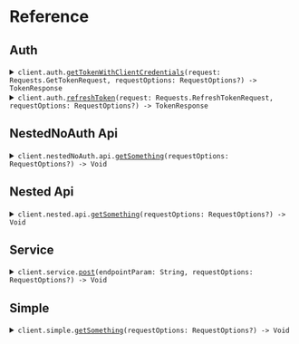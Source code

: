 # Reference
## Auth
<details><summary><code>client.auth.<a href="/Sources/Resources/Auth/AuthClient.swift">getTokenWithClientCredentials</a>(request: Requests.GetTokenRequest, requestOptions: RequestOptions?) -> TokenResponse</code></summary>
<dl>
<dd>

#### 🔌 Usage

<dl>
<dd>

<dl>
<dd>

```swift
import Foundation
import OauthClientCredentialsWithVariables

private func main() async throws {
    let client = OauthClientCredentialsWithVariablesClient()

    _ = try await client.auth.getTokenWithClientCredentials(request: .init(
        clientId: "client_id",
        clientSecret: "client_secret",
        audience: .httpsApiExampleCom,
        grantType: .clientCredentials,
        scope: "scope"
    ))
}

try await main()
```
</dd>
</dl>
</dd>
</dl>

#### ⚙️ Parameters

<dl>
<dd>

<dl>
<dd>

**request:** `Requests.GetTokenRequest` 
    
</dd>
</dl>

<dl>
<dd>

**requestOptions:** `RequestOptions?` — Additional options for configuring the request, such as custom headers or timeout settings.
    
</dd>
</dl>
</dd>
</dl>


</dd>
</dl>
</details>

<details><summary><code>client.auth.<a href="/Sources/Resources/Auth/AuthClient.swift">refreshToken</a>(request: Requests.RefreshTokenRequest, requestOptions: RequestOptions?) -> TokenResponse</code></summary>
<dl>
<dd>

#### 🔌 Usage

<dl>
<dd>

<dl>
<dd>

```swift
import Foundation
import OauthClientCredentialsWithVariables

private func main() async throws {
    let client = OauthClientCredentialsWithVariablesClient()

    _ = try await client.auth.getTokenWithClientCredentials(request: .init(
        clientId: "client_id",
        clientSecret: "client_secret",
        audience: .httpsApiExampleCom,
        grantType: .clientCredentials,
        scope: "scope"
    ))
}

try await main()
```
</dd>
</dl>
</dd>
</dl>

#### ⚙️ Parameters

<dl>
<dd>

<dl>
<dd>

**request:** `Requests.RefreshTokenRequest` 
    
</dd>
</dl>

<dl>
<dd>

**requestOptions:** `RequestOptions?` — Additional options for configuring the request, such as custom headers or timeout settings.
    
</dd>
</dl>
</dd>
</dl>


</dd>
</dl>
</details>

## NestedNoAuth Api
<details><summary><code>client.nestedNoAuth.api.<a href="/Sources/Resources/NestedNoAuth/Api/ApiClient.swift">getSomething</a>(requestOptions: RequestOptions?) -> Void</code></summary>
<dl>
<dd>

#### 🔌 Usage

<dl>
<dd>

<dl>
<dd>

```swift
import Foundation
import OauthClientCredentialsWithVariables

private func main() async throws {
    let client = OauthClientCredentialsWithVariablesClient()

    _ = try await client.nestedNoAuth.api.getSomething()
}

try await main()
```
</dd>
</dl>
</dd>
</dl>

#### ⚙️ Parameters

<dl>
<dd>

<dl>
<dd>

**requestOptions:** `RequestOptions?` — Additional options for configuring the request, such as custom headers or timeout settings.
    
</dd>
</dl>
</dd>
</dl>


</dd>
</dl>
</details>

## Nested Api
<details><summary><code>client.nested.api.<a href="/Sources/Resources/Nested/Api/NestedApiClient.swift">getSomething</a>(requestOptions: RequestOptions?) -> Void</code></summary>
<dl>
<dd>

#### 🔌 Usage

<dl>
<dd>

<dl>
<dd>

```swift
import Foundation
import OauthClientCredentialsWithVariables

private func main() async throws {
    let client = OauthClientCredentialsWithVariablesClient()

    _ = try await client.nested.api.getSomething()
}

try await main()
```
</dd>
</dl>
</dd>
</dl>

#### ⚙️ Parameters

<dl>
<dd>

<dl>
<dd>

**requestOptions:** `RequestOptions?` — Additional options for configuring the request, such as custom headers or timeout settings.
    
</dd>
</dl>
</dd>
</dl>


</dd>
</dl>
</details>

## Service
<details><summary><code>client.service.<a href="/Sources/Resources/Service/ServiceClient.swift">post</a>(endpointParam: String, requestOptions: RequestOptions?) -> Void</code></summary>
<dl>
<dd>

#### 🔌 Usage

<dl>
<dd>

<dl>
<dd>

```swift
import Foundation
import OauthClientCredentialsWithVariables

private func main() async throws {
    let client = OauthClientCredentialsWithVariablesClient()

    _ = try await client.service.post()
}

try await main()
```
</dd>
</dl>
</dd>
</dl>

#### ⚙️ Parameters

<dl>
<dd>

<dl>
<dd>

**endpointParam:** `String` 
    
</dd>
</dl>

<dl>
<dd>

**requestOptions:** `RequestOptions?` — Additional options for configuring the request, such as custom headers or timeout settings.
    
</dd>
</dl>
</dd>
</dl>


</dd>
</dl>
</details>

## Simple
<details><summary><code>client.simple.<a href="/Sources/Resources/Simple/SimpleClient.swift">getSomething</a>(requestOptions: RequestOptions?) -> Void</code></summary>
<dl>
<dd>

#### 🔌 Usage

<dl>
<dd>

<dl>
<dd>

```swift
import Foundation
import OauthClientCredentialsWithVariables

private func main() async throws {
    let client = OauthClientCredentialsWithVariablesClient()

    _ = try await client.simple.getSomething()
}

try await main()
```
</dd>
</dl>
</dd>
</dl>

#### ⚙️ Parameters

<dl>
<dd>

<dl>
<dd>

**requestOptions:** `RequestOptions?` — Additional options for configuring the request, such as custom headers or timeout settings.
    
</dd>
</dl>
</dd>
</dl>


</dd>
</dl>
</details>
